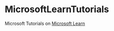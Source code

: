 # MicrosoftLearnTutorials
Microsoft Tutorials on [Microsoft Learn](https://docs.microsoft.com/en-us/learn/)
